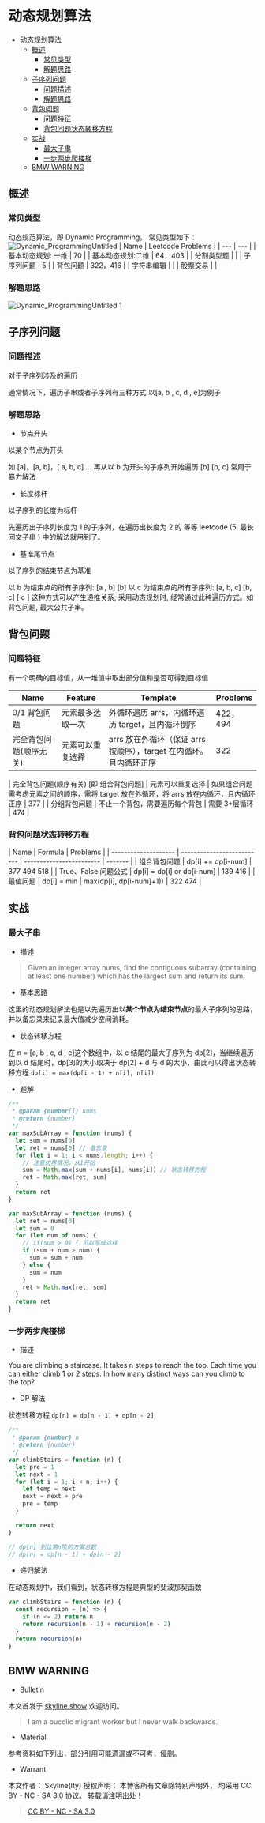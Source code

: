 # 动态规划算法

<!-- @import "[TOC]" {cmd="toc" depthFrom=1 depthTo=6 orderedList=false} -->

<!-- code_chunk_output -->

- [动态规划算法](#动态规划算法)
  - [概述](#概述)
    - [常见类型](#常见类型)
    - [解题思路](#解题思路)
  - [子序列问题](#子序列问题)
    - [问题描述](#问题描述)
    - [解题思路](#解题思路-1)
  - [背包问题](#背包问题)
    - [问题特征](#问题特征)
    - [背包问题状态转移方程](#背包问题状态转移方程)
  - [实战](#实战)
    - [最大子串](#最大子串)
    - [一步两步爬楼梯](#一步两步爬楼梯)
  - [BMW WARNING](#bmw-warning)

<!-- /code_chunk_output -->

## 概述

### 常见类型

动态规范算法，即 Dynamic Programming。
常见类型如下：
![Dynamic_ProgrammingUntitled](https://raw.githubusercontent.com/skylinety/blog-pics/master/imgs/Dynamic_ProgrammingUntitled.png)
| Name | Leetcode Problems |
| --- | --- |
| 基本动态规划: 一维 | 70 |
| 基本动态规划:二维 | 64，403 |
| 分割类型题 | |
| 子序列问题 | 5 |
| 背包问题 | 322，416 |
| 字符串编辑 | |
| 股票交易 | |

### 解题思路

![Dynamic_ProgrammingUntitled 1](https://raw.githubusercontent.com/skylinety/blog-pics/master/imgs/Dynamic_ProgrammingUntitled%201.png)

## 子序列问题

### 问题描述

对于子序列涉及的遍历

通常情况下，遍历子串或者子序列有三种方式
以[a, b , c, d , e]为例子

### 解题思路

- 节点开头

以某个节点为开头

如 [a]，[a, b]，[ a, b, c] ... 再从以 b 为开头的子序列开始遍历 [b] [b, c]
常用于暴力解法

- 长度标杆

以子序列的长度为标杆

先遍历出子序列长度为 1 的子序列，在遍历出长度为 2 的 等等
leetcode (5. 最长回文子串 ) 中的解法就用到了。

- 基准尾节点

以子序列的结束节点为基准

以 b 为结束点的所有子序列: [a , b] [b] 以 c 为结束点的所有子序列: [a, b, c] [b, c] [ c ]
这种方式可以产生递推关系, 采用动态规划时, 经常通过此种遍历方式。如背包问题, 最大公共子串。

## 背包问题

### 问题特征

有一个明确的目标值，从一堆值中取出部分值和是否可得到目标值

| Name                   | Feature          | Template                                                           | Problems |
| ---------------------- | ---------------- | ------------------------------------------------------------------ | -------- |
| 0/1 背包问题           | 元素最多选取一次 | 外循环遍历 arrs，内循环遍历 target，且内循环倒序                   | 422，494 |
| 完全背包问题(顺序无关) | 元素可以重复选择 | arrs 放在外循环（保证 arrs 按顺序），target 在内循环。且内循环正序 | 322      |

| 完全背包问题(顺序有关)
[即 组合背包问题] | 元素可以重复选择 | 如果组合问题需考虑元素之间的顺序，需将 target 放在外循环，将 arrs 放在内循环，且内循环正序 | 377 |
| 分组背包问题 | 不止一个背包，需要遍历每个背包 | 需要 3+层循环 | 474 |

### 背包问题状态转移方程

| Name                 | Formula                    | Problems                 |
| -------------------- | -------------------------- | ------------------------ | ------- |
| 组合背包问题         | dp[i] += dp[i-num]         | 377 494 518              |
| True、False 问题公式 | dp[i] = dp[i] or dp[i-num] | 139 416                  |
| 最值问题             | dp[i] = min                | max(dp[i], dp[i-num]+1)) | 322 474 |

## 实战

### 最大子串

- 描述

> Given an integer array nums, find the contiguous subarray (containing at least one number) which has the largest sum and return its sum.

- 基本思路

这里的动态规划解法也是以先遍历出以**某个节点为结束节点**的最大子序列的思路，并以备忘录来记录最大值减少空间消耗。

- 状态转移方程

在 n = [a, b , c, d , e]这个数组中，以 c 结尾的最大子序列为 dp[2]，当继续遍历到以 d 结尾时，dp[3]的大小取决于 dp[2] + d 与 d 的大小，由此可以得出状态转移方程
`dp[i] = max(dp[i - 1) + n[i], n[i])`

- 题解

```jsx
/**
 * @param {number[]} nums
 * @return {number}
 */
var maxSubArray = function (nums) {
  let sum = nums[0]
  let ret = nums[0] // 备忘录
  for (let i = 1; i < nums.length; i++) {
    // 注意边界情况，从1开始
    sum = Math.max(sum + nums[i], nums[i]) // 状态转移方程
    ret = Math.max(ret, sum)
  }
  return ret
}

var maxSubArray = function (nums) {
  let ret = nums[0]
  let sum = 0
  for (let num of nums) {
    // if(sum > 0) { 可以写成这样
    if (sum + num > num) {
      sum = sum + num
    } else {
      sum = num
    }
    ret = Math.max(ret, sum)
  }
  return ret
}
```

### 一步两步爬楼梯

- 描述

You are climbing a staircase. It takes n steps to reach the top.
Each time you can either climb 1 or 2 steps. In how many distinct ways can you climb to the top?

- DP 解法

状态转移方程
`dp[n] = dp[n - 1] + dp[n - 2]`

```jsx
/**
 * @param {number} n
 * @return {number}
 */
var climbStairs = function (n) {
  let pre = 1
  let next = 1
  for (let i = 1; i < n; i++) {
    let temp = next
    next = next + pre
    pre = temp
  }

  return next
}

// dp[n] 到达第n阶的方案总数
// dp[n] = dp[n - 1] + dp[n - 2]
```

- 递归解法

在动态规划中，我们看到，状态转移方程是典型的斐波那契函数

```jsx
var climbStairs = function (n) {
  const recursion = (n) => {
    if (n <= 2) return n
    return recursion(n - 1) + recursion(n - 2)
  }
  return recursion(n)
}
```

## BMW WARNING

- Bulletin

本文首发于 [skyline.show](http://www.skyline.show) 欢迎访问。

> I am a bucolic migrant worker but I never walk backwards.

- Material

参考资料如下列出，部分引用可能遗漏或不可考，侵删。

>

- Warrant

本文作者： Skyline(lty)
授权声明： 本博客所有文章除特别声明外， 均采用 CC BY - NC - SA 3.0 协议。 转载请注明出处！

> [CC BY - NC - SA 3.0](https://creativecommons.org/licenses/by-nc-sa/3.0/deed.zh)

